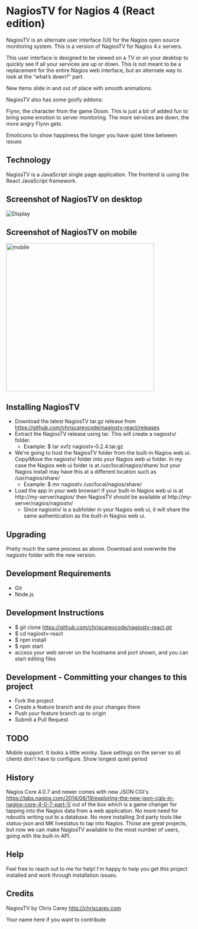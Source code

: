 # NagiosTV for Nagios 4 (React edition)

NagiosTV is an alternate user interface (UI) for the Nagios open source monitoring system. This is a version of NagiosTV for Nagios 4.x servers.

This user interface is designed to be viewed on a TV or on your desktop to quickly see if all your services are up or down. This is not meant to be a replacement for the entire Nagios web interface, but an alternate way to look at the “what’s down?” part.

New items slide in and out of place with smooth animations.

NagiosTV also has some goofy addons:

Flynn, the character from the game Doom. This is just a bit of added fun to bring some emotion to server monitoring. The more services are down, the more angry Flynn gets.

Emoticons to show happiness the longer you have quiet time between issues

Technology
------------
NagiosTV is a JavaScript single page application.
The frontend is using the React JavaScript framework.

Screenshot of NagiosTV on desktop
------------

![Display](https://chriscarey.com/software/nagiostv-react/images/nagiostv-react-0.3.0.png)

Screenshot of NagiosTV on mobile
------------

<img src="https://chriscarey.com/software/nagiostv-react/images/nagiostv-react-mobile-0.3.0.png" alt="mobile" width="400"/>

Installing NagiosTV
-------------
- Download the latest NagiosTV tar.gz release from https://github.com/chriscareycode/nagiostv-react/releases
- Extract the NagiosTV release using tar. This will create a nagiostv/ folder.
  - Example: $ tar xvfz nagiostv-0.2.4.tar.gz
- We're going to host the NagiosTV folder from the built-in Nagios web ui. Copy/Move the nagiostv/ folder into your Nagios web ui folder. In my case the Nagios web ui folder is at /usr/local/nagios/share/ but your Nagios install may have this at a different location such as /usr/nagios/share/
  - Example: $ mv nagiostv /usr/local/nagios/share/
- Load the app in your web browser! If your built-in Nagios web ui is at http://my-server/nagios/ then NagiosTV should be available at http://my-server/nagios/nagiostv/
  - Since nagiostv/ is a subfolder in your Nagios web ui, it will share the same authentication as the built-in Nagios web ui.

Upgrading
------------
Pretty much the same process as above. Download and overwrite the nagiostv folder with the new version.

Development Requirements
------------
- Git
- Node.js

Development Instructions
------------
- $ git clone https://github.com/chriscareycode/nagiostv-react.git
- $ cd nagiostv-react
- $ npm install
- $ npm start
- access your web server on the hostname and port shown, and you can start editing files

Development - Committing your changes to this project
------------
- Fork the project
- Create a feature branch and do your changes there
- Push your feature branch up to origin
- Submit a Pull Request

TODO
------------
Mobile support. It looks a little wonky.
Save settings on the server so all clients don't have to configure.
Show longest quiet period

History
------------
Nagios Core 4.0.7 and newer comes with new JSON CGI's
https://labs.nagios.com/2014/06/19/exploring-the-new-json-cgis-in-nagios-core-4-0-7-part-1/
out of the box which is a game changer for tapping into the Nagios data from a web application.
No more need for ndoutils writing out to a database. No more installing 3rd party tools like status-json and MK livestatus to tap into Nagios. Those are great projects, but now we can make NagiosTV available to the most number of users, going with the built-in API.

Help
------------
Feel free to reach out to me for help! I'm happy to help you get this project installed and work through installation issues.

Credits
------------
NagiosTV by Chris Carey http://chriscarey.com

Your name here if you want to contribute



